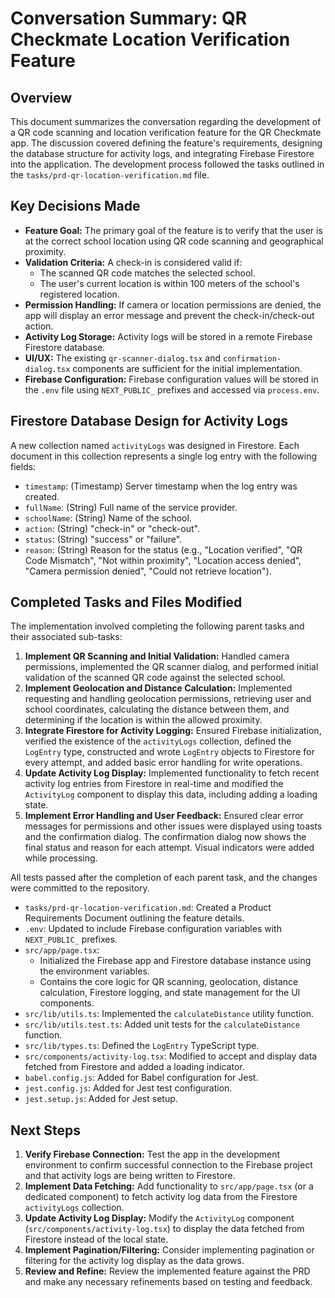 # Conversation Summary: QR Checkmate Location Verification Feature

## Overview

This document summarizes the conversation regarding the development of a QR code scanning and location verification feature for the QR Checkmate app. The discussion covered defining the feature's requirements, designing the database structure for activity logs, and integrating Firebase Firestore into the application.
The development process followed the tasks outlined in the `tasks/prd-qr-location-verification.md` file.
## Key Decisions Made

*   **Feature Goal:** The primary goal of the feature is to verify that the user is at the correct school location using QR code scanning and geographical proximity.
*   **Validation Criteria:** A check-in is considered valid if:
    *   The scanned QR code matches the selected school.
    *   The user's current location is within 100 meters of the school's registered location.
*   **Permission Handling:** If camera or location permissions are denied, the app will display an error message and prevent the check-in/check-out action.
*   **Activity Log Storage:** Activity logs will be stored in a remote Firebase Firestore database.
*   **UI/UX:** The existing `qr-scanner-dialog.tsx` and `confirmation-dialog.tsx` components are sufficient for the initial implementation.
*   **Firebase Configuration:** Firebase configuration values will be stored in the `.env` file using `NEXT_PUBLIC_` prefixes and accessed via `process.env`.

## Firestore Database Design for Activity Logs

A new collection named `activityLogs` was designed in Firestore. Each document in this collection represents a single log entry with the following fields:

*   `timestamp`: (Timestamp) Server timestamp when the log entry was created.
*   `fullName`: (String) Full name of the service provider.
*   `schoolName`: (String) Name of the school.
*   `action`: (String) "check-in" or "check-out".
*   `status`: (String) "success" or "failure".
*   `reason`: (String) Reason for the status (e.g., "Location verified", "QR Code Mismatch", "Not within proximity", "Location access denied", "Camera permission denied", "Could not retrieve location").

## Completed Tasks and Files Modified

The implementation involved completing the following parent tasks and their associated sub-tasks:

1.  **Implement QR Scanning and Initial Validation:** Handled camera permissions, implemented the QR scanner dialog, and performed initial validation of the scanned QR code against the selected school.
2.  **Implement Geolocation and Distance Calculation:** Implemented requesting and handling geolocation permissions, retrieving user and school coordinates, calculating the distance between them, and determining if the location is within the allowed proximity.
3.  **Integrate Firestore for Activity Logging:** Ensured Firebase initialization, verified the existence of the `activityLogs` collection, defined the `LogEntry` type, constructed and wrote `LogEntry` objects to Firestore for every attempt, and added basic error handling for write operations.
4.  **Update Activity Log Display:** Implemented functionality to fetch recent activity log entries from Firestore in real-time and modified the `ActivityLog` component to display this data, including adding a loading state.
5.  **Implement Error Handling and User Feedback:** Ensured clear error messages for permissions and other issues were displayed using toasts and the confirmation dialog. The confirmation dialog now shows the final status and reason for each attempt. Visual indicators were added while processing.

All tests passed after the completion of each parent task, and the changes were committed to the repository.

*   `tasks/prd-qr-location-verification.md`: Created a Product Requirements Document outlining the feature details.
*   `.env`: Updated to include Firebase configuration variables with `NEXT_PUBLIC_` prefixes.
*   `src/app/page.tsx`:
    *   Initialized the Firebase app and Firestore database instance using the environment variables.
    *   Contains the core logic for QR scanning, geolocation, distance calculation, Firestore logging, and state management for the UI components.
*   `src/lib/utils.ts`: Implemented the `calculateDistance` utility function.
*   `src/lib/utils.test.ts`: Added unit tests for the `calculateDistance` function.
*   `src/lib/types.ts`: Defined the `LogEntry` TypeScript type.
*   `src/components/activity-log.tsx`: Modified to accept and display data fetched from Firestore and added a loading indicator.
*   `babel.config.js`: Added for Babel configuration for Jest.
*   `jest.config.js`: Added for Jest test configuration.
*   `jest.setup.js`: Added for Jest setup.

## Next Steps

1.  **Verify Firebase Connection:** Test the app in the development environment to confirm successful connection to the Firebase project and that activity logs are being written to Firestore.
2.  **Implement Data Fetching:** Add functionality to `src/app/page.tsx` (or a dedicated component) to fetch activity log data from the Firestore `activityLogs` collection.
3.  **Update Activity Log Display:** Modify the `ActivityLog` component (`src/components/activity-log.tsx`) to display the data fetched from Firestore instead of the local state.
4.  **Implement Pagination/Filtering:** Consider implementing pagination or filtering for the activity log display as the data grows.
5.  **Review and Refine:** Review the implemented feature against the PRD and make any necessary refinements based on testing and feedback.
